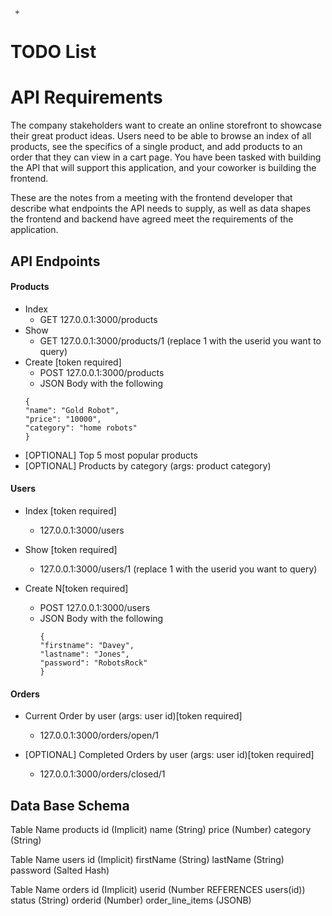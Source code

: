 	 +


 # TODO List
 
 # API Requirements
The company stakeholders want to create an online storefront to showcase their great product ideas. Users need to be able to browse an index of all products, see the specifics of a single product, and add products to an order that they can view in a cart page. You have been tasked with building the API that will support this application, and your coworker is building the frontend.

These are the notes from a meeting with the frontend developer that describe what endpoints the API needs to supply, as well as data shapes the frontend and backend have agreed meet the requirements of the application. 

## API Endpoints
#### Products
- Index 
	- GET 127.0.0.1:3000/products
- Show
	- GET 127.0.0.1:3000/products/1 (replace 1 with the userid you want to query)
- Create [token required]
	- POST 127.0.0.1:3000/products
	- JSON Body with the following 
	```
	{
    "name": "Gold Robot",
    "price": "10000",
    "category": "home robots"
  }
  ```
- [OPTIONAL] Top 5 most popular products 
- [OPTIONAL] Products by category (args: product category)


#### Users
- Index [token required]
	- 127.0.0.1:3000/users

- Show [token required] 
	- 127.0.0.1:3000/users/1  (replace 1 with the userid you want to query)

- Create N[token required]
	- POST 127.0.0.1:3000/users
	- JSON Body with the following
		```
		{
	    "firstname": "Davey",
	    "lastname": "Jones",
	    "password": "RobotsRock"
	  }
	  ```

#### Orders
- Current Order by user (args: user id)[token required]
	- 127.0.0.1:3000/orders/open/1

- [OPTIONAL] Completed Orders by user (args: user id)[token required]
	- 127.0.0.1:3000/orders/closed/1

## Data Base Schema

Table Name products 
	id (Implicit) 
	name (String) 
	price (Number)
	category (String)
	
Table Name users
	id (Implicit) 
	firstName (String) 
	lastName (String)
	password (Salted Hash)

Table Name orders
	id (Implicit) 
	userid (Number REFERENCES users(id))
	status (String)
	orderid (Number)
	order_line_items (JSONB)


